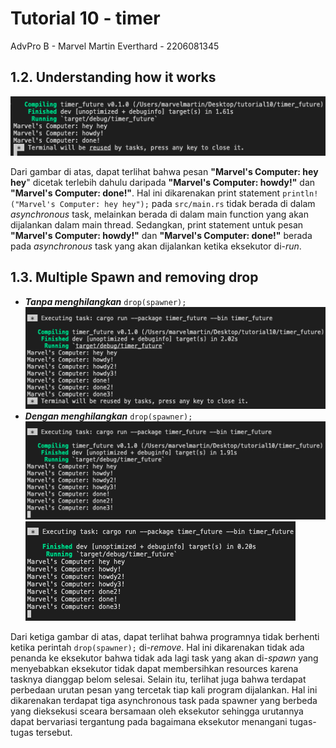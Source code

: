 # Tutorial 10 - timer
AdvPro B - Marvel Martin Everthard - 2206081345

## 1.2. Understanding how it works
![1.2](assets/images/1.2.png)

Dari gambar di atas, dapat terlihat bahwa pesan **"Marvel's Computer: hey hey**" dicetak terlebih dahulu daripada **"Marvel's Computer: howdy!"** dan **"Marvel's Computer: done!"**. Hal ini dikarenakan print statement `println!("Marvel's Computer: hey hey");` pada `src/main.rs` tidak berada di dalam _asynchronous_ task, melainkan berada di dalam main function yang akan dijalankan dalam main thread. Sedangkan, print statement untuk pesan **"Marvel's Computer: howdy!"** dan **"Marvel's Computer: done!"** berada pada _asynchronous_ task yang akan dijalankan ketika eksekutor di-_run_.

## 1.3.  Multiple Spawn and removing drop

- **_Tanpa menghilangkan_** `drop(spawner);`
![1.3.3](assets/images/1.3.3.png)
- **_Dengan menghilangkan_** `drop(spawner);`
![1.3.1](assets/images/1.3.1.png) 
![1.3.2](assets/images/1.3.2.png)

Dari ketiga gambar di atas, dapat terlihat bahwa programnya tidak berhenti ketika perintah `drop(spawner);` di-_remove_. Hal ini dikarenakan tidak ada penanda ke eksekutor bahwa tidak ada lagi task yang akan di-_spawn_ yang menyebabkan eksekutor tidak dapat membersihkan resources karena tasknya dianggap belom selesai. Selain itu, terlihat juga bahwa terdapat perbedaan urutan pesan yang tercetak tiap kali program dijalankan. Hal ini dikarenakan terdapat tiga asynchronous task pada spawner yang berbeda yang dieksekusi sceara bersamaan oleh eksekutor sehingga urutannya dapat bervariasi tergantung pada bagaimana eksekutor menangani tugas-tugas tersebut.
